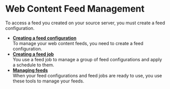 # Web Content Feed Management

To access a feed you created on your source server, you must create a feed configuration.

-   **[Creating a feed configuration](./wci_feed_manage_working.md)**  
To manage your web content feeds, you need to create a feed configuration.
-   **[Creating a feed job](./wci_feed_manage_schedule.md)**  
You use a feed job to manage a group of feed configurations and apply a schedule to them.
-   **[Managing feeds](./wci_feed_manage_working.md)**  
When your feed configurations and feed jobs are ready to use, you use these tools to manage your feeds.


